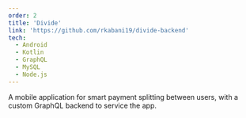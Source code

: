 ```yaml
---
order: 2
title: 'Divide'
link: 'https://github.com/rkabani19/divide-backend'
tech:
  - Android
  - Kotlin
  - GraphQL
  - MySQL
  - Node.js
---
```


A mobile application for smart payment splitting between users, with a custom GraphQL backend to service the app.
